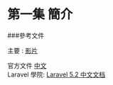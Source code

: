 # 第一集 簡介




###參考文件


主要 : [影片](https://www.youtube.com/watch?v=QOU14L4xBis&index=1&list=PL_UnIDIwT95PiPV641VBnEwFAvswNZKuX)


官方文件 [中文](https://laravel.tw/docs/5.2) <br>
Laravel 學院: [Laravel 5.2 中文文档](http://laravelacademy.org/laravel-docs-5_2)
